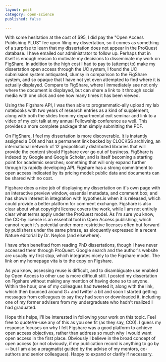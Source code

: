 ```yaml
---
layout: post
category: open-science
published: false

---
```



With some hesitation at the cost of $95, I did pay the "Open Access Publishing PLUS" fee upon filing my dissertation, so it comes as something of a surprise to learn that my dissertation does not appear in the ProQuest database.  I have emailed our administrator to follow up.  Perhaps that in itself is enough reason to motivate my decisions to disseminate my work on FigShare.  In addition to the high cost I had to pay to (attempt to) make my dissertation open access through the UC system, I found the UC submission system antiquated, clumsy in comparison to the FigShare system, and so opaque that I have not yet even attempted to find where it is actually displayed. Compare to FigShare, where I immediately see not only where the document is displayed, but can share a link to it through social media with one click and see how many times it has been viewed.  

Using the Figshare API, I was then able to programmatic-ally upload my lab notebooks with two years of research entries as a kind of supplement, along with both the slides from my departmental exit seminar and link to a video of my exit talk at my annual Fellowship conference as well.  This provides a more complete package than simply submitting the PDF.  

On FigShare, I feel my dissertation is more discoverable.  It is instantly assigned a DOI and has a permanent link backed by CLOCKSS archiving, an international network of 12 geopolitically distributed libraries that will provide the content should Figshare ever go out of business.   FigShare is indexed by Google and Google Scholar, and is itself becoming a starting point for academic searches; something that will only expand further through its rapidly developing API. Figshare has a strong commitment to open access indicated by its pricing model: public data and documents can be shared with no cost.   

Figshare does a nice job of displaying my dissertation on it's own page with an interactive preview window, essential metadata, and comment box; and has shown interest in integration with hypothes.is when it is released, which could provide a better platform for comment exchange. Figshare is also clear about what copyright license covers the work, while I am not entirely clear what terms apply under the ProQuest model.  As I'm sure you know, the CC-by license is an essential tool in Open Access publishing, which cannot reach it's potential under more restrictive licenses often but forward by publishers under the same phrase, as eloquently expressed in a recent Nature editorial by Dr. Neylon (and elsewhere).  

I have often benefited from reading PhD dissertations, though I have never accessed them through ProQuest.  Google search and the author's website are usually my first stop, which integrates nicely to the Figshare model.   The link on my homepage vita is to the copy on Figshare.  

As you know, assessing reuse is difficult, and to disambiguate use enabled by Open Access to other use is more difficult still. I posted my dissertation on Figshare without making any mention of having done so to anyone.  Within the hour, one of my colleagues had tweeted it, along with the link, which then bounced around G+ and twitter a bit and soon I started getting messages from colleagues to say they had seen or downloaded it, including one of my former advisers from my undergraduate who hadn't realized I had graduated. 



Hope this helps, I'll be interested in following your work on this topic.  Feel free to quote/re-use any of this as you see fit (as they say, CC0).   I guess my response focuses on why I felt Figshare was a good platform to achieve open access objectives, rather than address so much why I would want open access in the first place.  Obviously I believe in the broad concept of open access (or not obviously, if my publication record is anything to go by -- but I am also a pragmatist guided by the advise of my mentors, co-authors and senior colleagues).  Happy to expand or clarify if necessary.  


